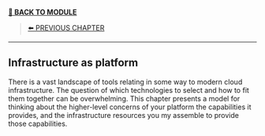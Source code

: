 [__🧭 BACK TO MODULE__](../README.md)

> [⬅️ PREVIOUS CHAPTER](./3-infrastructure-as-platform.md)

---

## Infrastructure as platform

There is a vast landscape of tools relating in some way to modern cloud infrastructure. The question of which technologies to select and how to fit them together can be overwhelming. This chapter presents a model for thinking about the higher-level concerns of your platform the capabilities it provides, and the infrastructure resources you my assemble to provide those capabilities.